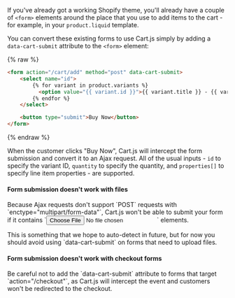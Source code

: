 If you've already got a working Shopify theme, you'll already have a couple of `<form>` elements around the place that you use to add items to the cart - for example, in your `product.liquid` template.

You can convert these existing forms to use Cart.js simply by adding a `data-cart-submit` attribute to the `<form>` element:

{% raw %}
```html
<form action="/cart/add" method="post" data-cart-submit>
    <select name="id">
        {% for variant in product.variants %}
          <option value="{{ variant.id }}">{{ variant.title }} - {{ variant.price | money }}</option>
        {% endfor %}
    </select>

    <button type="submit">Buy Now</button>
</form>
```
{% endraw %}

When the customer clicks "Buy Now", Cart.js will intercept the form submission and convert it to an Ajax request.
All of the usual inputs - `id` to specify the variant ID, `quantity` to specify the quantity, and `properties[]` to specify line item properties - are supported.

<div class="callout callout-danger">
    <h4>Form submission doesn't work with files</h4>
    <p>
        Because Ajax requests don't support `POST` requests with `enctype="multipart/form-data"`, Cart.js won't be able to submit your form if it contains `<input type="file">` elements.
    </p>
    <p>
        This is something that we hope to auto-detect in future, but for now you should avoid using `data-cart-submit` on forms that need to upload files.
    </p>
</div>

<div class="callout callout-danger">
    <h4>Form submission doesn't work with checkout forms</h4>
    <p>
        Be careful not to add the `data-cart-submit` attribute to forms that target `action="/checkout"`, as Cart.js will intercept the event and customers won't be redirected to the checkout. 
    </p>
</div>
